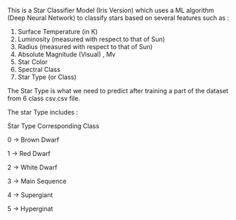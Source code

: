 This is a Star Classifier Model (Iris Version) which uses a ML algorithm (Deep Neural Network) to classify stars based on several
features such as :

1. Surface Temperature (in K)
2. Luminosity (measured with respect to that of Sun)
3. Radius (measured with respect to that of Sun)
4. Absolute Magnitude (Visual) , Mv
5. Star Color
6. Spectral Class
7. Star Type (or Class)

The Star Type is what we need to predict after training a part of the dataset from 6 class csv.csv file.

The star Type includes :

Star Type     Corresponding Class

  0        ->   Brown Dwarf
  
  1        ->   Red Dwarf
  
  2        ->   White Dwarf
  
  3        ->   Main Sequence
  
  4        ->   Supergiant
  
  5        ->   Hyperginat 
